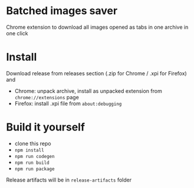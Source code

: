 # Batched images saver

Chrome extension to download all images opened as tabs in one archive in one click

# Install

Download release from releases section (.zip for Chrome / .xpi for Firefox) and
- Chrome: unpack archive, install as unpacked extension from `chrome://extensions` page
- Firefox: install .xpi file from `about:debugging`

# Build it yourself

- clone this repo
- `npm install`
- `npm run codegen`
- `npm run build`
- `npm run package`

Release artifacts will be in `release-artifacts` folder

